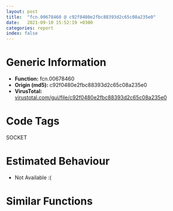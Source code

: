 ```yaml
---
layout: post
title:  "fcn.00678460 @ c92f0480e2fbc88393d2c65c08a235e0"
date:   2021-09-10 15:52:19 +0300
categories: report
index: false
---
```


# Generic Information
- **Function:** fcn.00678460
- **Origin (md5):** c92f0480e2fbc88393d2c65c08a235e0
- **VirusTotal:** [virustotal.com/gui/file/c92f0480e2fbc88393d2c65c08a235e0][virustotal_ref]

# Code Tags
<span class="tag" id="SOCKET">SOCKET</span>


# Estimated Behaviour
<ul><li class="bhv-desc" id="na">Not Available :(</li></ul>

# Similar Functions
<script type="text/javascript" src="https://www.gstatic.com/charts/loader.js"></script>
<script type="text/javascript">

    google.charts.load('current', {'packages':['corechart']});
    google.charts.setOnLoadCallback(drawChart);

    function drawChart() {
    var data = new google.visualization.DataTable();
        data.addColumn('number', 'X');
        data.addColumn('number', 'Y');
        data.addColumn({type: 'string', role: 'tooltip', 'p': {'html': true}});
        data.addColumn({'type': 'string', 'role': 'style'});
        
        data.addRows([
    [0, 0, '<b><a href="/report/fcn.00678460@c92f0480e2fbc88393d2c65c08a235e0">fcn.00678460</a><br>@c92f0480e2fbc88393d2c65c08a235e0</b><br>', 'point { fill-color: #e0440e; }'],

        ]);

    var options = {
        title: 'Similarity Plot',
        legend: 'none',
        colors: ['#dedbd9', '#e6693e', '#ec8f6e', '#f3b49f', '#f6c7b6'],
        tooltip: {isHtml: true, trigger: 'both'},
        explorer: {
        actions: ["dragToZoom", "rightClickToReset"],
        },
        chartArea: {
        width: '80%',
        height: '80%'
        },
        width: '100%',
        height: '100%'
    };

    var chart = new google.visualization.ScatterChart(document.getElementById('chart_div'));

    chart.draw(data, options);
    }
    
</script>


<div id="chart_div" style="width: 100%px; height: 100%;"></div>

# Disassembled Code
{% highlight nasm %}

push ebx
sub esp, 0x18
mov ebx, dword[esp+0x24]
movzx edx, byte[ebx+0x70]
mov eax, dword[ebx+0x2c]
test dl, dl
jne 0x66d007
test al, 8
je 0x66d030
test al, 1
jne 0x66d047
mov edx, eax
and edx, 0x60
cmp edx, 0x60
je 0x66d01c
mov edx, dword[ebx+4]
add dword[edx+4], 1
and eax, 0xffffffbf
or eax, 1
mov dword[ebx+0x2c], eax
add esp, 0x18
pop ebx
ret
mov ecx, dword[esp+0x20]
or eax, 8
test al, 1
mov dword[ebx+0x2c], eax
mov edx, dword[ecx+0x2c]
mov dword[ebx+0x28], edx
mov dword[ecx+0x2c], ebx
je 0x66d00b
mov dword[esp+8], 0x3e
mov dword[esp+4], str.src_win_async.c_
mov dword[esp], str.!((handle)-_flags_&_UV__HANDLE_CLOSING)_
call fcn.006b2490
mov eax, dword[ebx+0x2c]
jmp 0x66d00b
push ebx
sub esp, 0x18
mov ebx, dword[esp+0x24]
mov eax, dword[ebx+0x2c]
test al, 0x40
jne 0x66f791
test al, 1
jne 0x66f770
mov edx, eax
and edx, 0x60
cmp edx, 0x60
je 0x66f734
mov edx, dword[ebx+4]
add dword[edx+4], 1
mov edx, eax
and edx, 0xffffffbf
mov ecx, edx
or ecx, 1
mov dword[ebx+0x2c], ecx
mov ecx, dword[ebx+0x74]
test ecx, ecx
jne 0x66f763
test al, 8
jne 0x66f763
mov eax, dword[esp+0x20]
or edx, 9
mov dword[ebx+0x2c], edx
mov eax, dword[eax+0x2c]
mov dword[ebx+0x28], eax
mov eax, dword[esp+0x20]
mov dword[eax+0x2c], ebx
add esp, 0x18
pop ebx
ret
mov dword[esp+8], 0x21d
mov dword[esp+4], str.src_win_fs-event.c_
mov dword[esp], str.!((handle)-_flags_&_UV__HANDLE_CLOSING)_
call fcn.006b2490
mov eax, dword[ebx+0x2c]
jmp 0x66f723
mov eax, ebx
call fcn.0066eb20
mov eax, dword[ebx+0x2c]
jmp 0x66f71f
push esi
push ebx
sub esp, 0x14
mov ebx, dword[esp+0x20]
mov eax, dword[esp+0x24]
test byte[ebx+0x2c], 1
jne 0x678490
cmp dword[ebx+8], 0x10
mov esi, dword[ebx+4]
mov dword[ebx+0xc], eax
ja case.0x678486.0
mov eax, dword[ebx+8]
jmp dword[eax*4+0x7b5fcc]
mov dword[esp+8], 0x47
mov dword[esp+4], str.src_win_handle.c_
mov dword[esp], 0x7b5fa1
call fcn.006b2490
add esp, 0x14
pop ebx
pop esi
ret
mov dword[esp+0x24], ebx
mov dword[esp+0x20], esi
add esp, 0x14
pop ebx
pop esi
jmp 0x6812a0
mov dword[esp+0x24], ebx
mov dword[esp+0x20], esi
add esp, 0x14
pop ebx
pop esi
jmp 0x66cff0
mov dword[esp], ebx
call fcn.00678a50
mov eax, dword[ebx+0x2c]
test al, 1
jne 0x6786a0
mov edx, eax
and edx, 0x60
cmp edx, 0x60
je 0x678504
mov edx, dword[ebx+4]
add dword[edx+4], 1
mov edx, eax
and edx, 0xffffffbf
test al, 8
jne 0x678692
mov eax, dword[esi+0x2c]
or edx, 9
mov dword[ebx+0x2c], edx
mov dword[ebx+0x28], eax
mov dword[esi+0x2c], ebx
add esp, 0x14
pop ebx
pop esi
ret
mov dword[esp+0x24], ebx
mov dword[esp+0x20], esi
add esp, 0x14
pop ebx
pop esi
jmp 0x66f710
mov dword[esp], ebx
call fcn.006910d0
mov eax, dword[ebx+0x2c]
test al, 1
je 0x6784f3
mov dword[esp+8], 0x8d
mov dword[esp+4], str.src_win_handle.c_
mov dword[esp], str.!((handle)-_flags_&_UV__HANDLE_CLOSING)_
call fcn.006b2490
mov eax, dword[ebx+0x2c]
jmp 0x6784f3
mov dword[esp], ebx
call fcn.00678c40
mov eax, dword[ebx+0x2c]
test al, 1
je 0x6784f3
mov dword[esp+8], 0x77
mov dword[esp+4], str.src_win_handle.c_
mov dword[esp], str.!((handle)-_flags_&_UV__HANDLE_CLOSING)_
call fcn.006b2490
mov eax, dword[ebx+0x2c]
jmp 0x6784f3
mov dword[esp+0x24], ebx
mov dword[esp+0x20], esi
add esp, 0x14
pop ebx
pop esi
jmp 0x67be60
mov dword[esp+0x24], ebx
mov dword[esp+0x20], esi
add esp, 0x14
pop ebx
pop esi
jmp 0x67e4e0
mov dword[esp], ebx
call fcn.00678860
mov eax, dword[ebx+0x2c]
test al, 1
je 0x6784f3
mov dword[esp+8], 0x6b
mov dword[esp+4], str.src_win_handle.c_
mov dword[esp], str.!((handle)-_flags_&_UV__HANDLE_CLOSING)_
call fcn.006b2490
mov eax, dword[ebx+0x2c]
jmp 0x6784f3
mov dword[esp+0x24], ebx
mov dword[esp+0x20], esi
add esp, 0x14
pop ebx
pop esi
jmp 0x67f8e0
mov dword[esp+0x24], ebx
mov dword[esp+0x20], esi
add esp, 0x14
pop ebx
pop esi
jmp 0x6846e0
mov dword[esp], ebx
call fcn.00685ed0
mov eax, dword[ebx+0x2c]
test al, 1
je 0x6784f3
mov dword[esp+8], 0x65
mov dword[esp+4], str.src_win_handle.c_
mov dword[esp], str.!((handle)-_flags_&_UV__HANDLE_CLOSING)_
call fcn.006b2490
mov eax, dword[ebx+0x2c]
jmp 0x6784f3
mov dword[esp+0x20], ebx
add esp, 0x14
pop ebx
pop esi
jmp 0x68b640
mov dword[esp+0x24], ebx
mov dword[esp+0x20], esi
add esp, 0x14
pop ebx
pop esi
jmp 0x68c130
or edx, 1
mov dword[ebx+0x2c], edx
add esp, 0x14
pop ebx
pop esi
ret
mov dword[esp+8], 0x71
mov dword[esp+4], str.src_win_handle.c_
mov dword[esp], str.!((handle)-_flags_&_UV__HANDLE_CLOSING)_
call fcn.006b2490
mov eax, dword[ebx+0x2c]
jmp 0x6784f3
call sub.msvcrt.dll_abort
lea esi, [esi]
push esi
push ebx
sub esp, 0x14
mov ebx, dword[esp+0x24]
mov esi, dword[esp+0x20]
mov eax, dword[ebx+0x2c]
test ah, 1
je 0x67beb1
mov ecx, eax
and ch, 0xfe
sub dword[ebx+0x40], 1
mov dword[ebx+0x2c], ecx
jne 0x67bfa0
test al, 1
jne 0x67bfd0
test al, 0x40
je 0x67bfd0
mov edx, eax
and eax, 0x20
mov ecx, eax
and edx, 0xfffffebf
test ecx, ecx
mov dword[ebx+0x2c], edx
mov eax, edx
jne 0x67bff0
test ah, 8
je 0x67bee3
mov edx, eax
and dh, 0xf7
sub dword[ebx+0x40], 1
mov dword[ebx+0x2c], edx
jne 0x67bf70
test al, 1
jne 0x67bee3
test al, 0x40
je 0x67bee3
mov edx, eax
and edx, 0xfffff7bf
test al, 0x20
mov dword[ebx+0x2c], edx
jne 0x67bfe0
mov dword[esp+4], ebx
mov dword[esp], esi
call fcn.0067bd90
mov eax, dword[ebx+0x3c]
mov edx, dword[ebx+0x2c]
test eax, eax
jne 0x67befe
test dl, 8
je 0x67bf30
mov eax, edx
and eax, 0xfffe7fff
and edx, 1
mov dword[ebx+0x2c], eax
jne 0x67bf4b
mov edx, eax
and edx, 0x60
cmp edx, 0x60
je 0x67bf1e
mov edx, dword[ebx+4]
add dword[edx+4], 1
and eax, 0xffffffbf
or eax, 1
mov dword[ebx+0x2c], eax
add esp, 0x14
pop ebx
pop esi
ret
mov eax, dword[esi+0x2c]
or edx, 8
mov dword[ebx+0x28], eax
mov eax, edx
mov dword[esi+0x2c], ebx
and eax, 0xfffe7fff
and edx, 1
mov dword[ebx+0x2c], eax
je 0x67bf0d
mov dword[esp+8], 0x31a
mov dword[esp+4], str.src_win_pipe.c_
mov dword[esp], str.!((handle)-_flags_&_UV__HANDLE_CLOSING)_
call fcn.006b2490
mov eax, dword[ebx+0x2c]
jmp 0x67bf0d
jns 0x67bee3
mov dword[esp+8], 0x310
mov dword[esp+4], str.src_win_pipe.c_
mov dword[esp], str.(handle)-_activecnt__=_0_
call fcn.006b2490
jmp 0x67bee3
mov eax, ecx
jns 0x67beb1
mov dword[esp+8], 0x30b
mov dword[esp+4], str.src_win_pipe.c_
mov dword[esp], str.(handle)-_activecnt__=_0_
call fcn.006b2490
mov eax, dword[ebx+0x2c]
jmp 0x67beb1
mov eax, ecx
jmp 0x67beb1
mov eax, dword[ebx+4]
sub dword[eax+4], 1
jmp 0x67bee3
mov edx, dword[ebx+4]
sub dword[edx+4], 1
jmp 0x67beb1
push ebx
sub esp, 0x38
mov ebx, dword[esp+0x44]
mov eax, dword[ebx+0x2c]
mov byte[ebx+0xfc], 0
mov edx, eax
and edx, 1
test eax, 0x2000000
je 0x67e550
test edx, edx
jne 0x67e610
mov edx, eax
and edx, 0x60
cmp edx, 0x60
je 0x67e517
mov edx, dword[ebx+4]
add dword[edx+4], 1
mov edx, eax
and edx, 0xffffffbf
mov ecx, edx
or ecx, 1
cmp word[ebx+0xf8], 0
mov dword[ebx+0x2c], ecx
jne 0x67e549
test al, 8
jne 0x67e549
mov eax, dword[esp+0x40]
or edx, 9
mov dword[ebx+0x2c], edx
mov eax, dword[eax+0x2c]
mov dword[ebx+0x28], eax
mov eax, dword[esp+0x40]
mov dword[eax+0x2c], ebx
xor eax, eax
add esp, 0x38
pop ebx
ret
test edx, edx
jne 0x67e642
mov edx, eax
and edx, 0x60
cmp edx, 0x60
je 0x67e569
mov edx, dword[ebx+4]
add dword[edx+4], 1
mov edx, eax
and edx, 0xffffffbf
mov ecx, edx
or ecx, 1
cmp word[ebx+0xf8], 0
mov dword[ebx+0x2c], ecx
je 0x67e52e
mov eax, dword[ebx+0x34]
mov dword[esp+4], 0x67dd10
mov dword[esp], 0x83a6c0
mov dword[esp+0x1c], 1
mov dword[esp+0x18], 1
mov dword[esp+0x10], 0xffffffff
mov dword[esp+0x20], eax
mov dword[esp+0x14], 0x7fffffff
mov dword[esp+0x28], 0
mov dword[esp+0x24], 0x7ff
call fcn.00685090
lea eax, [esp+0x10]
mov dword[esp+0xc], 0x83a6c8
mov dword[esp+8], 0x83a6a0
mov dword[esp+4], eax
mov eax, dword[ebx+0x34]
mov dword[esp], eax
call fcn.006907d0
sub esp, 0x10
cmp eax, 0xffffffff
jne 0x67e549
call dword[sym.imp.WS2_32.dll_WSAGetLastError]
cmp eax, 0x3e5
jne 0x67e54b
jmp 0x67e549
mov dword[esp+8], 0x1f1
mov dword[esp+4], str.src_win_poll.c_
mov dword[esp], str.!((handle)-_flags_&_UV__HANDLE_CLOSING)_
call fcn.006b2490
mov eax, dword[ebx+0x2c]
mov edx, eax
and edx, 0x60
cmp edx, 0x60
jne 0x67e510
jmp 0x67e517
mov dword[esp+8], 0xfd
mov dword[esp+4], str.src_win_poll.c_
mov dword[esp], str.!((handle)-_flags_&_UV__HANDLE_CLOSING)_
call fcn.006b2490
mov eax, dword[ebx+0x2c]
jmp 0x67e558
push ebx
sub esp, 0x18
mov ebx, dword[esp+0x24]
mov eax, dword[ebx+0x2c]
test al, 1
jne 0x67f960
mov edx, eax
and edx, 0x60
cmp edx, 0x60
je 0x67f900
mov edx, dword[ebx+4]
add dword[edx+4], 1
and eax, 0xffffffbf
or eax, 1
mov dword[ebx+0x2c], eax
mov eax, dword[ebx+0x7c]
cmp eax, 0xffffffff
je 0x67f930
mov dword[esp+4], 0xffffffff
mov dword[esp], eax
call dword[sym.imp.KERNEL32.dll_UnregisterWaitEx]
sub esp, 8
test eax, eax
je 0x67f984
mov dword[ebx+0x7c], 0xffffffff
movzx eax, byte[ebx+0x84]
test al, al
jne 0x67f959
mov eax, dword[ebx+0x2c]
test al, 8
jne 0x67f959
or eax, 8
mov dword[ebx+0x2c], eax
mov eax, dword[esp+0x20]
mov eax, dword[eax+0x2c]
mov dword[ebx+0x28], eax
mov eax, dword[esp+0x20]
mov dword[eax+0x2c], ebx
add esp, 0x18
pop ebx
ret
mov dword[esp+8], 0x384
mov dword[esp+4], str.src_win_process.c_
mov dword[esp], str.!((handle)-_flags_&_UV__HANDLE_CLOSING)_
call fcn.006b2490
mov eax, dword[ebx+0x2c]
jmp 0x67f8ef
call dword[sym.imp.KERNEL32.dll_GetLastError]
mov dword[esp+4], str.UnregisterWaitEx_
mov dword[esp], eax
call fcn.0066e2e0
lea esi, [esi]
push ebx
sub esp, 0x18
mov ebx, dword[esp+0x24]
mov dword[esp], ebx
call fcn.00680740
mov eax, dword[ebx+0x2c]
test al, 1
jne 0x681300
mov edx, eax
and edx, 0x60
cmp edx, 0x60
je 0x6812c8
mov edx, dword[ebx+4]
add dword[edx+4], 1
mov edx, eax
and edx, 0xffffffbf
mov ecx, edx
or ecx, 1
mov dword[ebx+0x2c], ecx
mov ecx, dword[ebx+0x84]
test ecx, ecx
jne 0x6812fa
test al, 8
jne 0x6812fa
mov eax, dword[esp+0x20]
or edx, 9
mov dword[ebx+0x2c], edx
mov eax, dword[eax+0x2c]
mov dword[ebx+0x28], eax
mov eax, dword[esp+0x20]
mov dword[eax+0x2c], ebx
add esp, 0x18
pop ebx
ret
mov dword[esp+8], 0x103
mov dword[esp+4], str.src_win_signal.c_
mov dword[esp], str.!((handle)-_flags_&_UV__HANDLE_CLOSING)_
call fcn.006b2490
mov eax, dword[ebx+0x2c]
jmp 0x6812b7
push ebp
push edi
push esi
push ebx
sub esp, 0x1c
mov ebx, dword[esp+0x34]
mov eax, dword[ebx+0x2c]
mov ecx, eax
mov esi, eax
and ecx, 0x40000000
and esi, 0x20000
je 0x6847f1
test ecx, ecx
mov edx, dword[ebx+0x90]
jne 0x684830
mov dword[esp+4], 1
mov dword[esp], edx
mov edi, 1
call dword[sym.imp.WS2_32.dll_shutdown]
mov eax, dword[ebx+0x2c]
sub esp, 8
test ah, 1
je 0x684770
mov ecx, eax
and ch, 0xfe
sub dword[ebx+0x40], 1
mov dword[ebx+0x2c], ecx
jne 0x684850
test al, 1
jne 0x684950
test al, 0x40
je 0x684950
mov edx, eax
and eax, 0x20
mov ecx, eax
and edx, 0xfffffebf
test ecx, ecx
mov dword[ebx+0x2c], edx
mov eax, edx
jne 0x6849a0
nop
test ah, 8
je 0x684790
mov edx, eax
and dh, 0xf7
sub dword[ebx+0x40], 1
mov dword[ebx+0x2c], edx
jne 0x684880
test al, 1
je 0x684960
nop
test edi, edi
jne 0x6848b0
mov edx, dword[ebx+0x2c]
mov eax, edx
and eax, 0xfffe7fff
and edx, 1
mov dword[ebx+0x2c], eax
jne 0x6848e8
mov edx, eax
and edx, 0x60
cmp edx, 0x60
je 0x6847bf
mov edx, dword[ebx+4]
add dword[edx+4], 1
mov edx, eax
and edx, 0xffffffbf
mov ecx, edx
or ecx, 1
mov dword[ebx+0x2c], ecx
mov ecx, dword[ebx+0x3c]
test ecx, ecx
jne 0x6847e9
test al, 8
jne 0x6847e9
mov eax, dword[ebx+4]
or edx, 9
mov dword[ebx+0x2c], edx
mov edx, dword[eax+0x2c]
mov dword[ebx+0x28], edx
mov dword[eax+0x2c], ebx
add esp, 0x1c
pop ebx
pop esi
pop edi
pop ebp
ret
test ecx, ecx
mov edi, 1
je 0x68472e
mov ebp, dword[ebx+0x98]
test ebp, ebp
je 0x68472e
mov edx, dword[ebx+0x90]
call fcn.00682600
test eax, eax
mov ebp, dword[sym.imp.WS2_32.dll_closesocket]
jne 0x68492e
mov eax, dword[ebx+0x2c]
jmp 0x68472e
call fcn.00682600
test eax, eax
setne al
movzx eax, al
mov edi, eax
mov eax, dword[ebx+0x2c]
jmp 0x68472e
mov eax, ecx
jns 0x684770
mov dword[esp+8], 0x58e
mov dword[esp+4], str.src_win_tcp.c_
mov dword[esp], str._tcp___activecnt___0
call fcn.006b2490
mov eax, dword[ebx+0x2c]
jmp 0x684770
jns 0x684790
mov dword[esp+8], 0x593
mov dword[esp+4], str.src_win_tcp.c_
mov dword[esp], str._tcp___activecnt___0
call fcn.006b2490
test edi, edi
je 0x684798
lea esi, [esi]
mov eax, dword[ebx+0x90]
mov dword[esp], eax
call dword[sym.imp.WS2_32.dll_closesocket]
mov edx, dword[ebx+0x2c]
sub esp, 4
mov dword[ebx+0x90], 0xffffffff
or edx, 0x20000000
mov eax, edx
and eax, 0xfffe7fff
and edx, 1
mov dword[ebx+0x2c], eax
je 0x6847ae
mov dword[esp+8], 0x59d
mov dword[esp+4], str.src_win_tcp.c_
mov dword[esp], str.___tcp___flags__UV__HANDLE_CLOSING_
call fcn.006b2490
mov eax, dword[ebx+0x2c]
jmp 0x6847ae
mov dword[esp], eax
call ebp
mov dword[edi+0x3c], 0xffffffff
sub esp, 4
nop
add esi, 0x16c
cmp esi, 0x2d80
je 0x684990
mov edi, dword[ebx+0x98]
add edi, esi
mov eax, dword[edi+0x3c]
cmp eax, 0xffffffff
je 0x684920
cmp dword[edi+0x20], 0x103
jne 0x684920
jmp 0x684910
mov eax, ecx
jmp 0x684770
test al, 0x40
je 0x684790
mov edx, eax
and edx, 0xfffff7bf
test al, 0x20
mov dword[ebx+0x2c], edx
je 0x684790
mov eax, dword[ebx+4]
sub dword[eax+4], 1
jmp 0x684790
mov eax, dword[ebx+0x2c]
mov edi, 1
jmp 0x68472e
mov edx, dword[ebx+4]
sub dword[edx+4], 1
jmp 0x684770
push ebx
sub esp, 0x18
mov ebx, dword[esp+0x20]
mov eax, dword[ebx+0x18]
cmp eax, 0xffffffff
je 0x68b659
cmp eax, 2
jle 0x68b6e0
cmp eax, 0xffffffff
je 0x68b708
mov dword[esp], eax
call sub.msvcrt.dll__close_1
mov edx, dword[ebx+0x2c]
test dh, 1
jne 0x68b726
mov eax, edx
mov dword[ebx+0x18], 0xffffffff
mov dword[ebx+0x90], 0xffffffff
and eax, 0xfffe7fff
and edx, 1
mov dword[ebx+0x2c], eax
jne 0x68b740
mov edx, eax
and edx, 0x60
cmp edx, 0x60
je 0x68b6ab
mov edx, dword[ebx+4]
add dword[edx+4], 1
mov edx, eax
and edx, 0xffffffbf
mov ecx, edx
or ecx, 1
mov dword[ebx+0x2c], ecx
mov ecx, dword[ebx+0x3c]
test ecx, ecx
jne 0x68b6d5
test al, 8
jne 0x68b6d5
mov eax, dword[ebx+4]
or edx, 9
mov dword[ebx+0x2c], edx
mov edx, dword[eax+0x2c]
mov dword[ebx+0x28], edx
mov dword[eax+0x2c], ebx
add esp, 0x18
pop ebx
ret
mov dword[esp+8], 0x888
mov dword[esp+4], 0x7b7660
mov dword[esp], str.handle__u.fd___1__handle__u.fd___2
call fcn.006b2490
mov eax, dword[ebx+0x18]
cmp eax, 0xffffffff
jne 0x68b662
mov eax, dword[ebx+0x90]
mov dword[esp], eax
call dword[sym.imp.KERNEL32.dll_CloseHandle]
mov edx, dword[ebx+0x2c]
sub esp, 4
test dh, 1
je 0x68b676
mov dword[esp], ebx
call fcn.0068ae70
mov edx, dword[ebx+0x2c]
jmp 0x68b676
mov dword[esp+8], 0x894
mov dword[esp+4], 0x7b7660
mov dword[esp], str.!((handle)-_flags_&_UV__HANDLE_CLOSING)_
call fcn.006b2490
mov eax, dword[ebx+0x2c]
jmp 0x68b69a
push ebx
sub esp, 0x18
mov ebx, dword[esp+0x24]
mov dword[esp], ebx
call fcn.0066c950
mov eax, dword[ebx+0x38]
mov dword[esp], eax
call dword[sym.imp.WS2_32.dll_closesocket]
mov eax, dword[ebx+0x2c]
sub esp, 4
mov dword[ebx+0x38], 0xffffffff
test al, 1
jne 0x68c1a2
mov edx, eax
and edx, 0x60
cmp edx, 0x60
je 0x68c16e
mov edx, dword[ebx+4]
add dword[edx+4], 1
mov edx, eax
and edx, 0xffffffbf
mov ecx, edx
or ecx, 1
mov dword[ebx+0x2c], ecx
mov ecx, dword[ebx+0x3c]
test ecx, ecx
jne 0x68c19d
test al, 8
jne 0x68c19d
mov eax, dword[esp+0x20]
or edx, 9
mov dword[ebx+0x2c], edx
mov eax, dword[eax+0x2c]
mov dword[ebx+0x28], eax
mov eax, dword[esp+0x20]
mov dword[eax+0x2c], ebx
add esp, 0x18
pop ebx
ret
mov dword[esp+8], 0xb9
mov dword[esp+4], str.src_win_udp.c_
mov dword[esp], str.___handle___flags__UV__HANDLE_CLOSING_
call fcn.006b2490
mov eax, dword[ebx+0x2c]
jmp 0x68c15d

{% endhighlight %}

[virustotal_ref]: https://www.virustotal.com/gui/file/c92f0480e2fbc88393d2c65c08a235e0